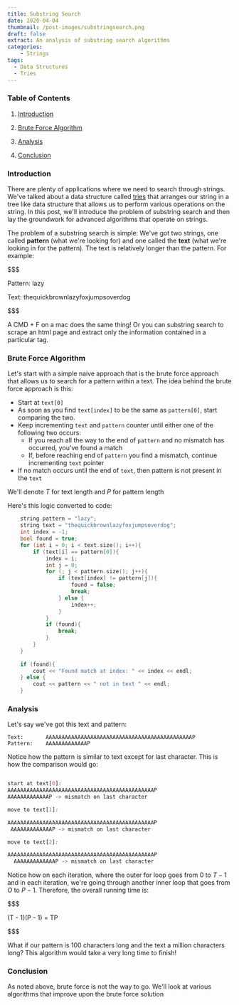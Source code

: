 ```yaml
---
title: Substring Search
date: 2020-04-04
thumbnail: /post-images/substringsearch.png
draft: false
extract: An analysis of substring search algorithms
categories: 
    - Strings
tags:
  - Data Structures
  - Tries
---
```


### Table of Contents

1. [Introduction](#introduction)

2. [Brute Force Algorithm](#brute-force-algorithm)

3. [Analysis](#analysis)

4. [Conclusion](#conclusion)


### Introduction
There are plenty of applications where we need to search through strings. We've talked about a data structure called [tries](/tries) that arranges our string in a tree like data structure that allows us to perform various operations on the string. In this post, we'll introduce the problem of substring search and then lay the groundwork for advanced algorithms that operate on strings.

The problem of a substring search is simple: We've got two strings, one called **pattern** (what we're looking for) and one called the **text** (what we're looking in for the pattern). The text is relatively longer than the pattern. For example:

$$$

Pattern: lazy

Text: thequickbrownlazyfoxjumpsoverdog

$$$
  
A CMD + F on a mac does the same thing! Or you can substring search to scrape an html page and extract only the information contained in a particular tag. 

### Brute Force Algorithm

Let's start with a simple naive approach that is the brute force approach that allows us to search for a pattern within a text. The idea behind the brute force approach is this:

- Start at `text[0]`
- As soon as you find `text[index]` to be the same as `pattern[0]`, start comparing the two.
- Keep incrementing `text` and `pattern` counter until either one of the following two occurs:
    - If you reach all the way to the end of `pattern` and no mismatch has occurred, you've found a match
    - If, before reaching end of `pattern` you find a mismatch, continue incrementing `text` pointer
- If no match occurs until the end of `text`, then pattern is not present in the `text`

We'll denote $T$ for text length and $P$ for pattern length 

Here's this logic converted to code:

```cpp
    string pattern = "lazy";
    string text = "thequickbrownlazyfoxjumpsoverdog";
    int index = -1;
    bool found = true;
    for (int i = 0; i < text.size(); i++){
        if (text[i] == pattern[0]){
            index = i;
            int j = 0;
            for (; j < pattern.size(); j++){
                if (text[index] != pattern[j]){
                    found = false;
                    break;
                } else {
                    index++;
                }
            }
            if (found){
                break;
            }
        }
    }
    
    if (found){
        cout << "Found match at index: " << index << endl;
    } else {
        cout << pattern << " not in text " << endl;
    }
```

### Analysis

Let's say we've got this text and pattern:

```
Text:       AAAAAAAAAAAAAAAAAAAAAAAAAAAAAAAAAAAAAAAAAAAAAAP
Pattern:    AAAAAAAAAAAAAP
```

Notice how the pattern is similar to text except for last character. This is how the comparison would go:

```css

start at text[0]:
AAAAAAAAAAAAAAAAAAAAAAAAAAAAAAAAAAAAAAAAAAAAAAP
AAAAAAAAAAAAAP -> mismatch on last character

move to text[1]:

AAAAAAAAAAAAAAAAAAAAAAAAAAAAAAAAAAAAAAAAAAAAAAP
 AAAAAAAAAAAAAP -> mismatch on last character

move to text[2]:

AAAAAAAAAAAAAAAAAAAAAAAAAAAAAAAAAAAAAAAAAAAAAAP
  AAAAAAAAAAAAAP -> mismatch on last character

```

Notice how on each iteration, where the outer for loop goes from $0$ to $T-1$ and in each iteration, we're going through another inner loop that goes from $O$ to $P-1$. Therefore, the overall running time is: 

$$$

(T - 1)(P - 1) = TP

$$$

What if our pattern is 100 characters long and the text a million characters long? This algorithm would take a very long time to finish!

### Conclusion

As noted above, brute force is not the way to go. We'll look at various algorithms that improve upon the brute force solution